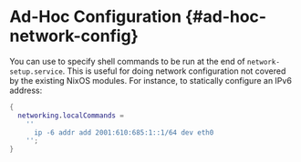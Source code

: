 # Ad-Hoc Configuration {#ad-hoc-network-config}

You can use [](#opt-networking.localCommands) to
specify shell commands to be run at the end of `network-setup.service`. This
is useful for doing network configuration not covered by the existing NixOS
modules. For instance, to statically configure an IPv6 address:

```nix
{
  networking.localCommands =
    ''
      ip -6 addr add 2001:610:685:1::1/64 dev eth0
    '';
}
```

